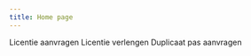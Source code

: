 ```yaml
---
title: Home page
---
```


<link-container>
<link-button to="/licenties/welke-licentie-heb-ik-nodig">Licentie aanvragen</link-button>
<link-button to="/licenties/licentie-verlengen">Licentie verlengen</link-button>
<link-button to="/licenties/duplicaat-pas-aanvragen">Duplicaat pas aanvragen</link-button>
</link-container>
